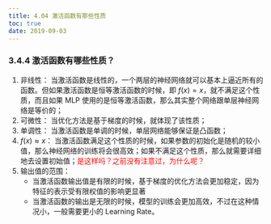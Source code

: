 ```yaml
---
title: 4.04 激活函数有那些性质
toc: true
date: 2019-09-03
---
```


### 3.4.4 激活函数有哪些性质？

1. 非线性： 当激活函数是线性的，一个两层的神经网络就可以基本上逼近所有的函数。但如果激活函数是恒等激活函数的时候，即 $f(x)=x$，就不满足这个性质，而且如果 MLP 使用的是恒等激活函数，那么其实整个网络跟单层神经网络是等价的；
1. 可微性： 当优化方法是基于梯度的时候，就体现了该性质；
1. 单调性： 当激活函数是单调的时候，单层网络能够保证是凸函数；
1. $f(x) \approx x$： 当激活函数满足这个性质的时候，如果参数的初始化是随机的较小值，那么神经网络的训练将会很高效；如果不满足这个性质，那么就需要详细地去设置初始值；<span style="color:red;">是这样吗？之前没有注意过，为什么呢？</span>
1. 输出值的范围：
   - 当激活函数输出值是有限的时候，基于梯度的优化方法会更加稳定，因为特征的表示受有限权值的影响更显著
   - 当激活函数的输出是无限的时候，模型的训练会更加高效，不过在这种情况小，一般需要更小的 Learning Rate。
